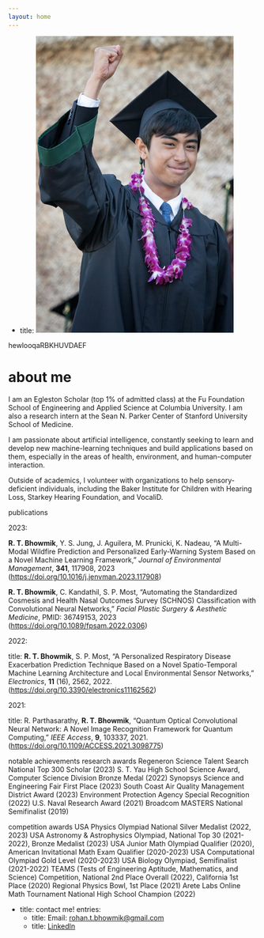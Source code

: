 ```yaml
---
layout: home
---
```


  - title: <img src='/assets/img/rohan.jpg' width=400>


hewlooqaRBKHUVDAEF

<h1>about me</h1>

I am an Egleston Scholar (top 1% of admitted class) at the Fu Foundation School of Engineering and Applied Science at Columbia University. I am also a research intern at the Sean N. Parker Center of Stanford University School of Medicine.

I am passionate about artificial intelligence, constantly seeking to learn and develop new machine-learning techniques and build applications based on them, especially in the areas of health, environment, and human-computer interaction.

Outside of academics, I volunteer with organizations to help sensory-deficient individuals, including the Baker Institute for Children with Hearing Loss, Starkey Hearing Foundation, and VocaliD.
  
publications

2023:

<b>R. T. Bhowmik</b>, Y. S. Jung, J. Aguilera, M. Prunicki, K. Nadeau, “A Multi-Modal Wildfire Prediction and Personalized Early-Warning System Based on a Novel Machine Learning Framework,” <i>Journal of Environmental Management</i>, <b>341</b>, 117908, 2023 (<a target=”_blank” href='https://doi.org/10.1016/j.jenvman.2023.117908'>https://doi.org/10.1016/j.jenvman.2023.117908</a>)

<b>R. T. Bhowmik</b>, C. Kandathil, S. P. Most, “Automating the Standardized Cosmesis and Health Nasal Outcomes Survey (SCHNOS) Classification with Convolutional Neural Networks,” <i>Facial Plastic Surgery & Aesthetic Medicine</i>, PMID: 36749153, 2023 (<a target=”_blank” href='https://doi.org/10.1089/fpsam.2022.0306'>https://doi.org/10.1089/fpsam.2022.0306</a>)

2022:


title: <b>R. T. Bhowmik</b>, S. P. Most, “A Personalized Respiratory Disease Exacerbation Prediction Technique Based on a Novel Spatio-Temporal Machine Learning Architecture and Local Environmental Sensor Networks,” <i>Electronics</i>, <b>11</b> (16), 2562, 2022. (<a target=”_blank” href='https://doi.org/10.3390/electronics11162562'>https://doi.org/10.3390/electronics11162562</a>)

2021:

title: R. Parthasarathy, <b>R. T. Bhowmik</b>, “Quantum Optical Convolutional Neural Network: A Novel Image Recognition Framework for Quantum Computing,” <i>IEEE Access</i>, <b>9</b>, 103337, 2021. (<a target=”_blank” href='https://doi.org/10.1109/ACCESS.2021.3098775'>https://doi.org/10.1109/ACCESS.2021.3098775</a>)
    

notable achievements
research awards
Regeneron Science Talent Search National Top 300 Scholar (2023)
S. T. Yau High School Science Award, Computer Science Division Bronze Medal (2022)
Synopsys Science and Engineering Fair First Place (2023)
South Coast Air Quality Management District Award (2023)
Environment Protection Agency Special Recognition (2022)
U.S. Naval Research Award (2021)
Broadcom MASTERS National Semifinalist (2019)

competition awards
USA Physics Olympiad National Silver Medalist (2022, 2023)
USA Astronomy & Astrophysics Olympiad, National Top 30 (2021-2022), Bronze Medalist (2023)
USA Junior Math Olympiad Qualifier (2020), American Invitational Math Exam Qualifier (2020-2023)
USA Computational Olympiad Gold Level (2020-2023)
USA Biology Olympiad, Semifinalist (2021-2022)
TEAMS (Tests of Engineering Aptitude, Mathematics, and Science) Competition, National 2nd Place Overall (2022), California 1st Place (2020)
Regional Physics Bowl, 1st Place (2021)
Arete Labs Online Math Tournament National High School Champion (2022)
  
  - title: contact me!
    entries:
      - title: Email: <a href='mailto:rohan.t.bhowmik@gmail.com'>rohan.t.bhowmik@gmail.com</a>
      - title: <a href='https://www.linkedin.com/in/rohan-tan-bhowmik-045911126'>LinkedIn</a>